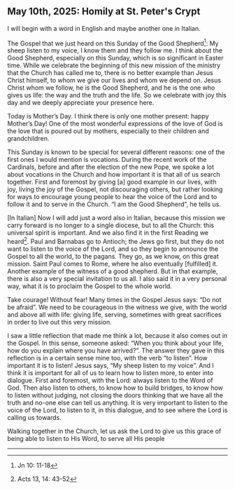 ## May 10th, 2025: Homily at St. Peter's Crypt

I will begin with a word in English and maybe another one in Italian.

The Gospel that we just heard on this Sunday of the Good Shepherd[^1]: My sheep listen to my voice, I know them and they follow me. I think about the Good Shepherd, especially on this Sunday, which is so significant in Easter time. While we celebrate the beginning of this new mission of the ministry that the Church has called me to, there is no better example than Jesus Christ himself, to whom we give our lives and whom we depend on. Jesus Christ whom we follow, he is the Good Shepherd, and he is the one who gives us life: the way and the truth and the life. So we celebrate with joy this day and we deeply appreciate your presence here.

Today is Mother’s Day. I think there is only one mother present: happy Mother’s Day! One of the most wonderful expressions of the love of God is the love that is poured out by mothers, especially to their children and grandchildren.

This Sunday is known to be special for several different reasons: one of the first ones I would mention is vocations. During the recent work of the Cardinals, before and after the election of the new Pope, we spoke a lot about vocations in the Church and how important it is that all of us search together. First and foremost by giving \[a] good example in our lives, with joy, living the joy of the Gospel, not discouraging others, but rather looking for ways to encourage young people to hear the voice of the Lord and to follow it and to serve in the Church. “I am the Good Shepherd”, he tells us. 

\[In Italian] Now I will add just a word also in Italian, because this mission we carry forward is no longer to a single diocese, but to all the Church: this universal spirit is important. And we also find it in the first Reading we heard[^2]. Paul and Barnabas go to Antioch; the Jews go first, but they do not want to listen to the voice of the Lord, and so they begin to announce the Gospel to all the world, to the pagans. They go, as we know, on this great mission. Saint Paul comes to Rome, where he also eventually \[fulfilled] it. Another example of the witness of a good shepherd. But in that example, there is also a very special invitation to us all. I also said it in a very personal way, what it is to proclaim the Gospel to the whole world.

Take courage! Without fear! Many times in the Gospel Jesus says: “Do not be afraid”. We need to be courageous in the witness we give, with the world and above all with life: giving life, serving, sometimes with great sacrifices in order to live out this very mission. 

I saw a little reflection that made me think a lot, because it also comes out in the Gospel. In this sense, someone asked: “When you think about your life, how do you explain where you have arrived?”. The answer they gave in this reflection is in a certain sense mine too, with the verb “to listen”. How important it is to listen! Jesus says, “My sheep listen to my voice”. And I think it is important for all of us to learn how to listen more, to enter into dialogue. First and foremost, with the Lord: always listen to the Word of God. Then also listen to others, to know how to build bridges, to know how to listen without judging, not closing the doors thinking that we have all the truth and no-one else can tell us anything. It is very important to listen to the voice of the Lord, to listen to it, in this dialogue, and to see where the Lord is calling us towards.

Walking together in the Church, let us ask the Lord to give us this grace of being able to listen to His Word, to serve all His people

___
[^1]: Jn 10: 11-18
[^2]: Acts 13, 14: 43-52

